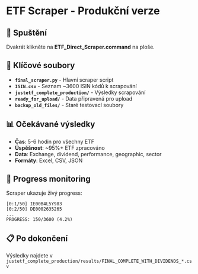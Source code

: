 # ETF Scraper - Produkční verze

## 🚀 Spuštění
Dvakrát klikněte na **ETF_Direct_Scraper.command** na ploše.

## 📁 Klíčové soubory
- **`final_scraper.py`** - Hlavní scraper script
- **`ISIN.csv`** - Seznam ~3600 ISIN kódů k scrapování
- **`justetf_complete_production/`** - Výsledky scrapování
- **`ready_for_upload/`** - Data připravená pro upload
- **`backup_old_files/`** - Staré testovací soubory

## 📊 Očekávané výsledky
- **Čas**: 5-6 hodin pro všechny ETF
- **Úspěšnost**: ~95%+ ETF zpracováno
- **Data**: Exchange, dividend, performance, geographic, sector
- **Formáty**: Excel, CSV, JSON

## 🔄 Progress monitoring
Scraper ukazuje živý progress:
```
[0:1/50] IE00B4L5Y983
[0:2/50] DE0002635265
...
PROGRESS: 150/3600 (4.2%)
```

## 📋 Po dokončení
Výsledky najdete v `justetf_complete_production/results/FINAL_COMPLETE_WITH_DIVIDENDS_*.csv`